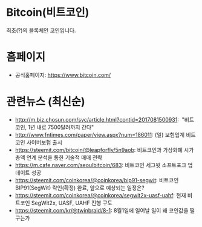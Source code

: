 # Bitcoin(비트코인)

최초(?)의 블록체인 코인입니다.

# 홈페이지

- 공식홈페이지: https://www.bitcoin.com/

# 관련뉴스 (최신순)

- http://m.biz.chosun.com/svc/article.html?contid=2017081500931:  "비트코인, 1년 내로 7500달러까지 간다"
- http://www.fntimes.com/paper/view.aspx?num=186011: (일) 보험업계 비트코인 사이버보험 출시
- https://steemit.com/bitcoin/@leapforfly/5n9aob: 비트코인과 가상화폐 시가총액 연계 분석을 통한 기술적 매매 전략
- https://m.cafe.naver.com/seoulbitcoin/683: 비트코인 세그윗 소프트포크 업데이트 성공
- https://steemit.com/coinkorea/@coinkorea/bip91-segwit: 비트코인 BIP91(SegWit) 락인(확정) 완료, 앞으로 예상되는 일정은?
- https://steemit.com/coinkorea/@coinkorea/segwit2x-uasf-uahf: 현재 비트코인 SegWit2x, UASF, UAHF 진행 구도
- https://steemit.com/kr/@twinbraid/8-1: 8월1일에 일어날 일이 왜 코인값을 떨구는가
